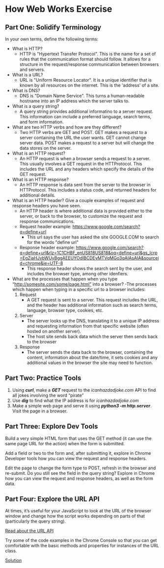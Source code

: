 # **How Web Works Exercise**

## **Part One: Solidify Terminology**

In your own terms, define the following terms:

- What is HTTP?
  - HTTP is "Hypertext Transfer Protocol". This is the name for a set of rules that the communication format should follow. It allows for a structure in the request/response communication between browsers and servers.
- What is a URL?
  - URL is "Uniform Resource Locator". It is a unique identifier that is known by all resources on the internet. This is the 'address' of a site.
- What is DNS?
  - DNS is "Domain Name Service". This turns a human-readable hostname into an IP address which the server talks to.
- What is a query string?
  - A query string provides additional informatino to a server request. This information can include a preferred language, search terms, and form information.
- What are two HTTP verbs and how are they different?
  - Two HTTP verbs are GET and POST. GET makes a request to a server containing the URL the user wants. GET cannot change server data. POST makes a request to a server but will change the data stores on the server.
- What is an HTTP request?
  - An HTTP request is when a browser sends a request to a server. This usually involves a GET request in the HTTProtocol. This includes the URL and any headers which specify the details of the GET request.
- What is an HTTP response?
  - An HTTP response is data sent from the server to the browser in HTTProtocol. This includes a status code, and returned headers for additional details.
- What is an HTTP header? Give a couple examples of request and response headers you have seen.
  - An HTTP header is where additional data is provided either to the server, or back to the browser, to customize the request and response communications.
  - Request header example: https://www.google.com/search?q=define+url
    - This url says the user has asked the site GOOGLE.COM to search for the words "define url"
  - Response header example: https://www.google.com/search?q=define+url&rlz=1C1CHBF_enUS818US818&oq=define+url&gs_lcrp=EgZjaHJvbWUyBggAEEUYOdIBCDEyMTVqMGo3qAIAsAIA&sourceid=chrome&ie=UTF-8
    - This response header shows the search sent by the user, and includes the browser type, among other idenfiers.
- What are the processes that happen when you type “http://somesite.com/some/page.html” into a browser?
  -The processes which happen when typing in a specific url to a browser includes:
    1. Request
       - A GET request is sent to a server. This request includes the URL, and the header has additional information such as search terms, language, browser type, cookies, etc.
    2. Server
       - The server looks up the DNS, translating it to a unique IP address and requesting information from that specific website (often hosted on another server).
       - The host site sends back data which the server then sends back to the browser
    3. Response
       - The server sends the data back to the browser, containing the content, information about the date/time, it sets cookies and any additional values in the browser the site may need to function.

## **Part Two: Practice Tools**

1. Using ***curl***, make a ***GET*** request to the *icanhazdadjoke.com* API to find all jokes involving the word “pirate”
2. Use ***dig*** to find what the IP address is for *icanhazdadjoke.com*
3. Make a simple web page and serve it using ***python3 -m http.server***. Visit the page in a browser.

## **Part Three: Explore Dev Tools**

Build a very simple HTML form that uses the GET method (it can use the same page URL for the action) when the form is submitted.

Add a field or two to the form and, after submitting it, explore in Chrome Developer tools how you can view the request and response headers.

Edit the page to change the form type to POST, refresh in the browser and re-submit. Do you still see the field in the query string? Explore in Chrome how you can view the request and response headers, as well as the form data.

## **Part Four: Explore the URL API**

At times, it’s useful for your JavaScript to look at the URL of the browser window and change how the script works depending on parts of that (particularly the query string).

[Read about the URL API](https://developer.mozilla.org/en-US/docs/Web/API/URL)

Try some of the code examples in the Chrome Console so that you can get comfortable with the basic methods and properties for instances of the URL class.

[Solution](https://lessons.springboard.com/Solution-b90d1d16d5f043f79fa6524333d6f99b?pvs=21)
